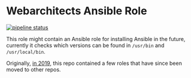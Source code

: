 # Webarchitects Ansible Role

[![pipeline status](https://git.coop/webarch/ansible/badges/master/pipeline.svg)](https://git.coop/webarch/ansible/-/commits/master)

This role might contain an Ansible role for installing Ansible in the future, currently it checks which versions can be found in `/usr/bin` and `/usr/local/bin`.

Originally, [in 2019](https://git.coop/webarch/ansible/-/tree/archive2019), this repo contained a few roles that have since been moved to other repos.
